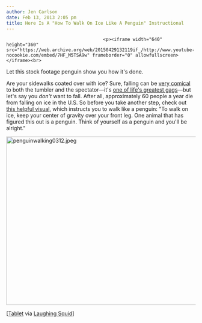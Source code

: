 ```yaml
---
author: Jen Carlson
date: Feb 13, 2013 2:05 pm
title: Here Is A "How To Walk On Ice Like A Penguin" Instructional
---
```


	
										<p><iframe width="640" height="360" src="https://web.archive.org/web/20150429132119if_/http://www.youtube-nocookie.com/embed/7HF_M5TSA9w" frameborder="0" allowfullscreen></iframe><br>
<span class="photo_caption">Let this stock footage penguin show you how it&apos;s done.</span></p>

<p>Are your sidewalks coated over with ice? Sure, falling can be <a href="https://web.archive.org/web/20150429132119/http://gothamist.com/2012/06/29/lets_all_cool_off_with_this_vintage.php">very comical</a> to both the tumbler and the spectator&#x2014;it&apos;s <a href="https://web.archive.org/web/20150429132119/http://gothamist.com/2012/06/27/video_subway_stairs.php">one of life&apos;s greatest gags</a>&#x2014;but let&apos;s say you <em>don&apos;t</em> want to fall. After all, approximately 60 people a year die from falling on ice in the U.S. So before you take another step, check out <a href="https://web.archive.org/web/20150429132119/http://tabletinfographics.squarespace.com/gallery/how-to-walk-on-ice">this helpful visual</a>, which instructs you to walk like a penguin: &quot;To walk on ice, keep your center of gravity over your front leg. One animal that has figured this out is a penguin. Think of yourself as a penguin and you&apos;ll be alright.&quot;</p>

<p><span class="mt-enclosure mt-enclosure-image" style="display: inline;"> <img alt="penguinwalking0312.jpeg" src="https://web.archive.org/web/20150429132119im_/http://gothamist.com/attachments/arts_jen/penguinwalking0312.jpeg" width="640" height="447" class="image-none"> </span></p>

<p>[<a href="https://web.archive.org/web/20150429132119/http://tabletinfographics.squarespace.com/gallery/how-to-walk-on-ice">Tablet</a> via <a href="https://web.archive.org/web/20150429132119/http://laughingsquid.com/how-to-walk-on-ice-like-a-penguin">Laughing Squid</a>]</p>					
										
									
				